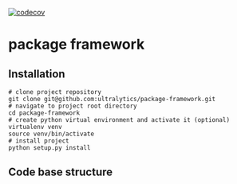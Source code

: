 [![codecov](https://codecov.io/gh/ultralytics/package-framework/branch/master/graph/badge.svg?token=YWaAfJ18gg)](https://codecov.io/gh/ultralytics/package-framework)

# package framework

## Installation

```console
# clone project repository
git clone git@github.com:ultralytics/package-framework.git
# navigate to project root directory
cd package-framework
# create python virtual environment and activate it (optional)
virtualenv venv
source venv/bin/activate
# install project
python setup.py install
```

## Code base structure

